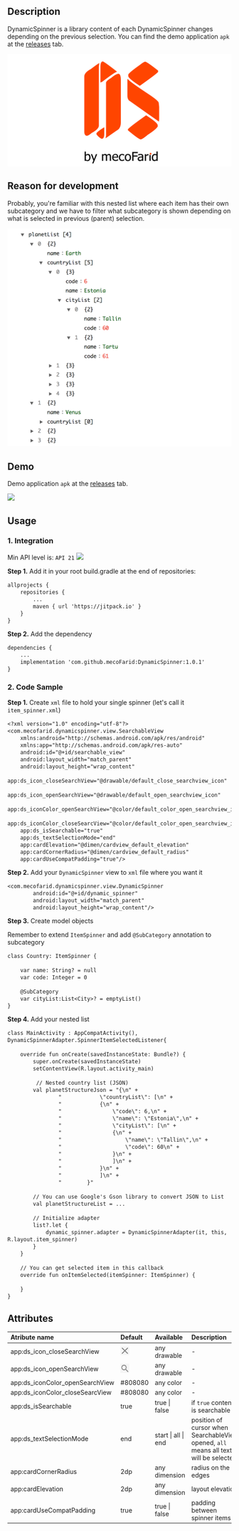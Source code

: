## Description
DynamicSpinner is a library content of each DynamicSpinner changes depending on the previous selection. You can find the demo application `apk` at the [releases](https://github.com/mecoFarid/DynamicSpinner/releases) tab.

![](https://raw.githubusercontent.com/mecoFarid/DynamicSpinner/master/extra_media/library_logo.jpg)

## Reason for development
Probably, you're familiar with this nested list where each item has their own subcategory and we have to filter what subcategory is shown depending on what is selected in previous (parent) selection.

<img src="https://raw.githubusercontent.com/mecoFarid/DynamicSpinner/master/extra_media/nested_item_list.png" width="600">

## Demo
Demo application `apk` at the [releases](https://github.com/mecoFarid/DynamicSpinner/releases) tab.


<img src="https://raw.githubusercontent.com/mecoFarid/DynamicSpinner/master/extra_media/dynamic_spinner.gif" width="360">

## Usage
### 1. Integration
Min API level is: `API 21` [![](https://jitpack.io/v/mecoFarid/DynamicSpinner.svg)](https://jitpack.io/#mecoFarid/DynamicSpinner)

**Step 1.** Add it in your root build.gradle at the end of repositories:

```
allprojects {
    repositories {
        ...
        maven { url 'https://jitpack.io' }
    }
}
```
**Step 2.** Add the dependency
```
dependencies {
    ...
    implementation 'com.github.mecoFarid:DynamicSpinner:1.0.1'
}
```
### 2. Code Sample
**Step 1.** Create `xml` file to hold your single spinner (let's call it `item_spinner.xml`)

```
<?xml version="1.0" encoding="utf-8"?>
<com.mecofarid.dynamicspinner.view.SearchableView
    xmlns:android="http://schemas.android.com/apk/res/android"
    xmlns:app="http://schemas.android.com/apk/res-auto"
    android:id="@+id/searchable_view"
    android:layout_width="match_parent"
    android:layout_height="wrap_content"
    app:ds_icon_closeSearchView="@drawable/default_close_searchview_icon"
    app:ds_icon_openSearchView="@drawable/default_open_searchview_icon"
    app:ds_iconColor_openSearchView="@color/default_color_open_searchview_icon"
    app:ds_iconColor_closeSearcView="@color/default_color_open_searchview_icon"
    app:ds_isSearchable="true"
    app:ds_textSelectionMode="end"
    app:cardElevation="@dimen/cardview_default_elevation"
    app:cardCornerRadius="@dimen/cardview_default_radius"
    app:cardUseCompatPadding="true"/>
```
**Step 2.** Add your `DynamicSpinner` view to `xml` file where you want it
```
<com.mecofarid.dynamicspinner.view.DynamicSpinner
        android:id="@+id/dynamic_spinner"
        android:layout_width="match_parent"
        android:layout_height="wrap_content"/>
```
**Step 3.** Create model objects

Remember to extend  `ItemSpinner` and add `@SubCategory` annotation to subcategory

```
class Country: ItemSpinner {

    var name: String? = null
    var code: Integer = 0
    
    @SubCategory
    var cityList:List<City>? = emptyList()
}
```

**Step 4.** Add your nested list
```
class MainActivity : AppCompatActivity(), DynamicSpinnerAdapter.SpinnerItemSelectedListener{

    override fun onCreate(savedInstanceState: Bundle?) {
        super.onCreate(savedInstanceState)
        setContentView(R.layout.activity_main)

         // Nested country list (JSON)
        val planetStructureJson = "{\n" +
                "            \"countryList\": [\n" +
                "            {\n" +
                "                \"code\": 6,\n" +
                "                \"name\": \"Estonia\",\n" +
                "                \"cityList\": [\n" +
                "                {\n" +
                "                    \"name\": \"Tallin\",\n" +
                "                    \"code\": 60\n" +
                "                }\n" +
                "                ]\n" +
                "            }\n" +
                "            ]\n" +
                "        }" 
                
        // You can use Google's Gson library to convert JSON to List 
        val planetStructureList = ...  

        // Initialize adapter
        list?.let {
            dynamic_spinner.adapter = DynamicSpinnerAdapter(it, this, R.layout.item_spinner)
        }
    }

    // You can get selected item in this callback
    override fun onItemSelected(itemSpinner: ItemSpinner) {

    }
}
```

## Attributes

| Atribute name                     | Default          | Available              |  Description        |
|     :---                          |      :---        | :---                   |  :---               |
| app:ds_icon_closeSearchView       | <img src="https://raw.githubusercontent.com/mecoFarid/DynamicSpinner/master/extra_media/default_close.png" width="20">  | any drawable     |   - |
| app:ds_icon_openSearchView        | <img src="https://raw.githubusercontent.com/mecoFarid/DynamicSpinner/master/extra_media/default_open.png" width="20">   | any drawable     |   - |
| app:ds_iconColor_openSearchView   | #808080          | any color              |   -                                                                                  |
| app:ds_iconColor_closeSearcView   | #808080          | any color              |   -                                                                                  |
| app:ds_isSearchable               | true             | true \| false          | if `true` content is searchable                                                      |
| app:ds_textSelectionMode          | end              | start \| all \| end    | position of cursor when SearchableView opened, `all` means all text will be selected |
| app:cardCornerRadius              | 2dp              | any dimension          | radius on the edges              |
| app:cardElevation                 | 2dp              | any dimension          | layout elevation                 |
| app:cardUseCompatPadding          | true             | true \| false          | padding between spinner items    |